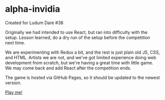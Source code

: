 # alpha-invidia
Created for Ludum Dare #38

Originally we had intended to use React, but ran into difficulty with the setup. Lesson learned, do a dry run of the setup before the competition next time.

We are experimenting with Redux a bit, and the rest is just plain old JS, CSS, and HTML. Artists we are not, and we've got limited experience doing web development from scratch, but we're having a great time with little game. We may come back and add React after the competition ends.

The game is hosted via GitHub Pages, so it should be updated to the newest version.

[Play me!](https://toastedquarks.github.io/alpha-invidia/)
